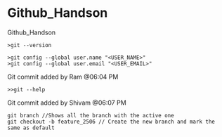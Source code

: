 # Github_Handson
Github_Handson


```
>git --version

>git config --global user.name "<USER_NAME>"
>git config --global user.email "<USER_EMAIL>"
```

Git commit added by Ram @06:04 PM

```
>>git --help
```

Git commit added by Shivam @06:07 PM

```
git branch //Shows all the branch with the active one
git checkout -b feature_2506 // Create the new branch and mark the same as default
```